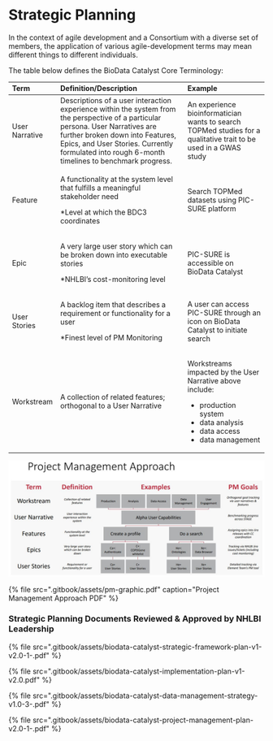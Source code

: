 # Strategic Planning

In the context of agile development and a Consortium with a diverse set of members, the application of various agile-development terms may mean different things to different individuals.

The table below defines the BioData Catalyst Core Terminology:

<table>
  <thead>
    <tr>
      <th style="text-align:left"><b>Term</b>
      </th>
      <th style="text-align:left"><b>Definition/Description</b>
      </th>
      <th style="text-align:left"><b>Example</b>
      </th>
    </tr>
  </thead>
  <tbody>
    <tr>
      <td style="text-align:left">User Narrative</td>
      <td style="text-align:left">Descriptions of a user interaction experience within the system from the
        perspective of a particular persona. User Narratives are further broken
        down into Features, Epics, and User Stories. Currently formulated into
        rough 6-month timelines to benchmark progress.</td>
      <td style="text-align:left">An experience bioinformatician wants to search TOPMed studies for a qualitative
        trait to be used in a GWAS study</td>
    </tr>
    <tr>
      <td style="text-align:left">Feature</td>
      <td style="text-align:left">
        <p>A functionality at the system level that fulfills a meaningful stakeholder
          need</p>
        <p>*Level at which the BDC3 coordinates</p>
      </td>
      <td style="text-align:left">Search TOPMed datasets using PIC-SURE platform</td>
    </tr>
    <tr>
      <td style="text-align:left">Epic</td>
      <td style="text-align:left">
        <p>A very large user story which can be broken down into executable stories</p>
        <p>*NHLBI&#x2019;s cost-monitoring level</p>
      </td>
      <td style="text-align:left">PIC-SURE is accessible on BioData Catalyst</td>
    </tr>
    <tr>
      <td style="text-align:left">User Stories</td>
      <td style="text-align:left">
        <p>A backlog item that describes a requirement or functionality for a user</p>
        <p>*Finest level of PM Monitoring</p>
      </td>
      <td style="text-align:left">A user can access PIC-SURE through an icon on BioData Catalyst to initiate
        search</td>
    </tr>
    <tr>
      <td style="text-align:left">Workstream</td>
      <td style="text-align:left">A collection of related features; orthogonal to a User Narrative</td>
      <td
      style="text-align:left">
        <p>Workstreams impacted by the User Narrative above include:</p>
        <ul>
          <li>production system</li>
          <li>data analysis</li>
          <li>data access</li>
          <li>data management</li>
        </ul>
        </td>
    </tr>
  </tbody>
</table>

![](.gitbook/assets/project-management-approach.png)

{% file src=".gitbook/assets/pm-graphic.pdf" caption="Project Management Approach PDF" %}

### Strategic Planning Documents Reviewed & Approved by NHLBI Leadership

{% file src=".gitbook/assets/biodata-catalyst-strategic-framework-plan-v1-v2.0-1-.pdf" %}

{% file src=".gitbook/assets/biodata-catalyst-implementation-plan-v1-v2.0.pdf" %}

{% file src=".gitbook/assets/biodata-catalyst-data-management-strategy-v1.0-3-.pdf" %}

{% file src=".gitbook/assets/biodata-catalyst-project-management-plan-v2.0-1-.pdf" %}



